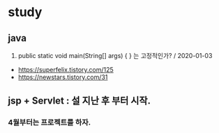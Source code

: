 # study

## java
1. public static void main(String[] args) { } 는 고정적인가? / 2020-01-03
- https://superfelix.tistory.com/125
- https://newstars.tistory.com/31
  
## jsp + Servlet : 설 지난 후 부터 시작.


### 4월부터는 프로젝트를 하자.

